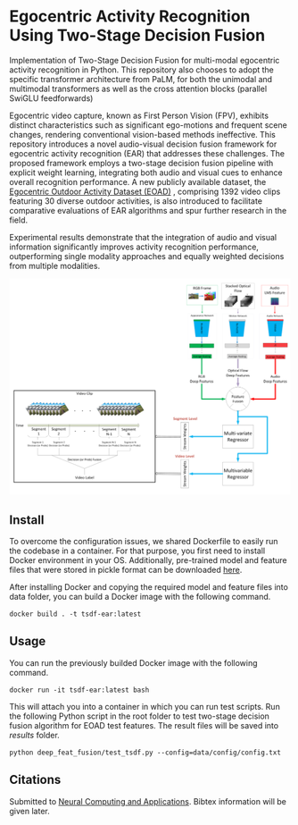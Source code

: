 # Egocentric Activity Recognition Using Two-Stage Decision Fusion

Implementation of Two-Stage Decision Fusion for multi-modal egocentric activity recognition in Python. This repository also chooses to adopt the specific transformer architecture from PaLM, for both the unimodal and multimodal transformers as well as the cross attention blocks (parallel SwiGLU feedforwards)

Egocentric video capture, known as First Person Vision (FPV), exhibits distinct characteristics such as significant ego-motions and frequent scene changes, rendering conventional vision-based methods ineffective. This repository introduces a novel audio-visual decision fusion framework for egocentric activity recognition (EAR) that addresses these challenges. The proposed framework employs a two-stage decision fusion pipeline with explicit weight learning, integrating both audio and visual cues to enhance overall recognition performance. A new publicly available dataset, the [Egocentric Outdoor Activity Dataset (EOAD)](https://zenodo.org/records/7742660) , comprising 1392 video clips featuring 30 diverse outdoor activities, is also introduced to facilitate comparative evaluations of EAR algorithms and spur further research in the field. 

Experimental results demonstrate that the integration of audio and visual information significantly improves activity recognition performance, outperforming single modality approaches and equally weighted decisions from multiple modalities. 

![alt text](https://github.com/maliarabaci/tsdf-ear/blob/main/tsdf.png?raw=true)

## Install
To overcome the configuration issues, we shared Dockerfile to easily run the codebase in a container. For that purpose, you first need to install Docker environment in your OS. Additionally, pre-trained model and feature files that were stored in pickle format can be downloaded [here](https://drive.google.com/file/d/1lti-i9xiFkVWKrop6mHok1ckwLu6jF7z/view?usp=drive_link).

After installing Docker and copying the required model and feature files into data folder, you can build a Docker image with the following command.

```
docker build . -t tsdf-ear:latest
```

## Usage

You can run the previously builded Docker image with the following command.
```
docker run -it tsdf-ear:latest bash
```

This will attach you into a container in which you can run test scripts. Run the following Python script in the root folder to test two-stage decision fusion algorithm for EOAD test features. The result files will be saved into *results* folder.
```
python deep_feat_fusion/test_tsdf.py --config=data/config/config.txt
```

## Citations

Submitted to [Neural Computing and Applications](https://link.springer.com/journal/521). Bibtex information will be given later. 
<!-- This content will not appear in the rendered Markdown 
```bibtex
@inproceedings{Yu2022CoCaCC,
  title   = {CoCa: Contrastive Captioners are Image-Text Foundation Models},
  author  = {Jiahui Yu and Zirui Wang and Vijay Vasudevan and Legg Yeung and Mojtaba Seyedhosseini and Yonghui Wu},
  year    = {2022}
}
```
-->
